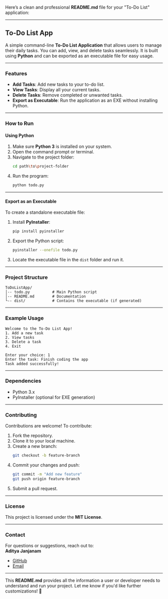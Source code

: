 Here’s a clean and professional **README.md** file for your "To-Do List" application:

---

## **To-Do List App**

A simple command-line **To-Do List Application** that allows users to manage their daily tasks. You can add, view, and delete tasks seamlessly. It is built using **Python** and can be exported as an executable file for easy usage.

---

### **Features**
- **Add Tasks**: Add new tasks to your to-do list.
- **View Tasks**: Display all your current tasks.
- **Delete Tasks**: Remove completed or unwanted tasks.
- **Export as Executable**: Run the application as an EXE without installing Python.

---

### **How to Run**

#### **Using Python**
1. Make sure **Python 3** is installed on your system.
2. Open the command prompt or terminal.
3. Navigate to the project folder:
   ```bash
   cd path\to\project-folder
   ```
4. Run the program:
   ```bash
   python todo.py
   ```

---

#### **Export as an Executable**
To create a standalone executable file:

1. Install **PyInstaller**:
   ```bash
   pip install pyinstaller
   ```

2. Export the Python script:
   ```bash
   pyinstaller --onefile todo.py
   ```

3. Locate the executable file in the `dist` folder and run it.

---

### **Project Structure**
```plaintext
ToDoListApp/
│-- todo.py          # Main Python script
│-- README.md        # Documentation
└-- dist/            # Contains the executable (if generated)
```

---

### **Example Usage**

```
Welcome to the To-Do List App!
1. Add a new task
2. View tasks
3. Delete a task
4. Exit

Enter your choice: 1
Enter the task: Finish coding the app
Task added successfully!
```

---

### **Dependencies**
- Python 3.x
- PyInstaller (optional for EXE generation)

---

### **Contributing**
Contributions are welcome! To contribute:
1. Fork the repository.
2. Clone it to your local machine.
3. Create a new branch:
   ```bash
   git checkout -b feature-branch
   ```
4. Commit your changes and push:
   ```bash
   git commit -m "Add new feature"
   git push origin feature-branch
   ```
5. Submit a pull request.

---

### **License**
This project is licensed under the **MIT License**.

---

### **Contact**
For questions or suggestions, reach out to:  
**Aditya Janjanam**  
- [GitHub](https://github.com/adityajanjanam)  
- [Email](mailto:janjanamaditya@gmail.com)  

---

This **README.md** provides all the information a user or developer needs to understand and run your project. Let me know if you'd like further customizations! 🚀
